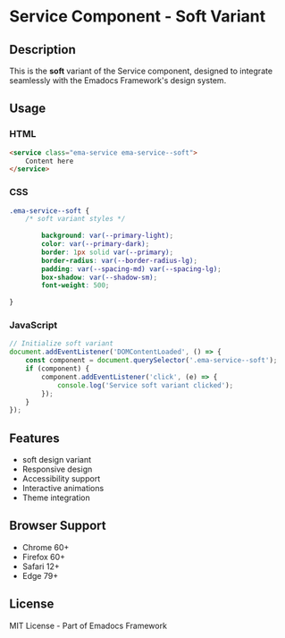 # Service Component - Soft Variant

## Description
This is the **soft** variant of the Service component, designed to integrate seamlessly with the Emadocs Framework's design system.

## Usage

### HTML
```html
<service class="ema-service ema-service--soft">
    Content here
</service>
```

### CSS
```css
.ema-service--soft {
    /* soft variant styles */
    
        background: var(--primary-light);
        color: var(--primary-dark);
        border: 1px solid var(--primary);
        border-radius: var(--border-radius-lg);
        padding: var(--spacing-md) var(--spacing-lg);
        box-shadow: var(--shadow-sm);
        font-weight: 500;
    
}
```

### JavaScript
```javascript
// Initialize soft variant
document.addEventListener('DOMContentLoaded', () => {
    const component = document.querySelector('.ema-service--soft');
    if (component) {
        component.addEventListener('click', (e) => {
            console.log('Service soft variant clicked');
        });
    }
});
```

## Features
- soft design variant
- Responsive design
- Accessibility support
- Interactive animations
- Theme integration

## Browser Support
- Chrome 60+
- Firefox 60+
- Safari 12+
- Edge 79+

## License
MIT License - Part of Emadocs Framework
